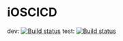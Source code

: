 # iOSCICD

dev: [![Build status](https://build.appcenter.ms/v0.1/apps/00b08b3e-23ca-4424-84f9-48553432a825/branches/dev/badge)](https://appcenter.ms)
test: [![Build status](https://build.appcenter.ms/v0.1/apps/00b08b3e-23ca-4424-84f9-48553432a825/branches/test/badge)](https://appcenter.ms)
